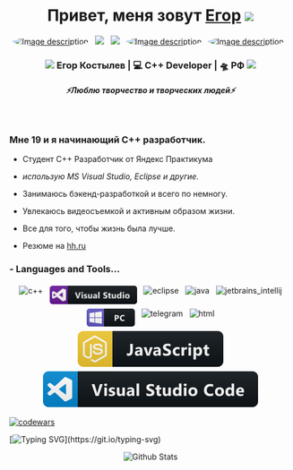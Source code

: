 <div align="center">
   <h1>Привет, меня зовут  <a href="https://vk.com/gydis">Егор</a> <img src="https://media.giphy.com/media/hvRJCLFzcasrR4ia7z/giphy.gif" width="25px"> </h1>

 
</div>

<p align='center'>
   <a href="https://discordapp.com/users/Egor_Kostylev#4663/ "><img height="30" src="https://github.com/Egorchik44/octocat/blob/main/Logo/Discord.png" alt="Image description" style="border-radius: 50%;"></a>&nbsp;&nbsp;
<a href="https://vk.com/gydis"><img height="37.5" src="https://deskmed.ru/wp-content/files/photo-1-1536x1536.png"></a>&nbsp;&nbsp;
<a href="https://t.me/ReallyEgorchik"><img height="45" src="https://cdn.mypanel.link/do7r0s/rk64zfon6r6gde4c.png"></a>&nbsp;&nbsp;
<a href="https://habr.com/ru/users/Egorchik44/"><img height="37.5" src="https://github.com/Egorchik44/octocat/blob/main/Logo/Habr.png" alt="Image description" style="border-radius: 50%;"></a>&nbsp;&nbsp;
 <a href="mailto:southjosh42@gmail.com"><img height="30" src="https://www.svgrepo.com/show/217146/gmail.svg" alt="Image description" style="border-radius: 50%;"></a>&nbsp;&nbsp;
 </p>



<div align="center">
<h3><img src="https://media.giphy.com/media/WUlplcMpOCEmTGBtBW/giphy.gif" width="30"> Егор Костылев | 💻 С++ Developer | 🛸 РФ <img src="https://media.giphy.com/media/WUlplcMpOCEmTGBtBW/giphy.gif" width="30"></h3>
</div>




 
 <h5 align="center">
   <i>⚡️Люблю творчество и творческих людей⚡️</i>
  </h5>
 
 
<br />

<p align="center">
  <h3> Мне 19 и я начинающий C++ разработчик.</h3>
</p>

 -  Студент С++ Разработчик от Яндекс Практикума
 
 - <i>использую MS Visual Studio, Eclipse и другие.</i>
 
 - Занимаюсь бэкенд-разработкой и всего по немногу.
 
 - Увлекаюсь видеосъемкой и активным образом жизни.

 - Все для того, чтобы жизнь была лучше.
 
 - Резюме на <a href="https://hh.ru/applicant/resumes/view?resume=2e28fb37ff0be767130039ed1f6d61316d3363">hh.ru</a>

 


 
### - Languages and Tools...

<p align="center">
  <!-- For more icons please follow  https://github.com/MikeCodesDotNET/ColoredBadges -->
  
   <img src="https://github.com/Egorchik44/octocat/blob/main/Logo/visualstudio.png" alt="c++" height="33" style="vertical-align:top; margin:4px">
   <img src="https://github.com/MikeCodesDotNET/ColoredBadges/blob/master/png/dev/tools/visualstudio.png" alt="visualstudio" height="33" style="vertical-align:top; margin:4px">
    <img src="https://github.com/MikeCodesDotNET/ColoredBadges/blob/master/png/dev/tools/eclipse.png?raw=true" alt="eclipse" style="vertical-align:top; margin:4px">
   <img src="https://github.com/MikeCodesDotNET/ColoredBadges/blob/master/png/dev/languages/java.png?raw=true" alt="java" style="vertical-align:top; margin:4px">
   <img src="https://github.com/MikeCodesDotNET/ColoredBadges/blob/master/png/dev/tools/jetbrains_intellij.png?raw=true" alt="jetbrains_intellij" style="vertical-align:top; margin:4px">
   <img src="https://github.com/MikeCodesDotNET/ColoredBadges/blob/master/png/devices/pc.png?raw=true" alt="pc" style="vertical-align:top; margin:4px">
  <img src="https://github.com/MikeCodesDotNET/ColoredBadges/blob/master/png/social/telegram.png?raw=true" alt="telegram" style="vertical-align:top; margin:4px">   
  <img src="https://github.com/MikeCodesDotNET/ColoredBadges/blob/master/png/dev/languages/css3.png?raw=true" alt="html" style="vertical-align:top; margin:4px"> 
  <img src="https://raw.githubusercontent.com/8bithemant/8bithemant/master/svg/dev/languages/js.svg" alt="js" style="vertical-align:top; margin:4px">
  <img src="https://raw.githubusercontent.com/8bithemant/8bithemant/master/svg/dev/tools/visualstudio_code.svg" alt="vscode" style="vertical-align:top; margin:4px">
</p>




[![codewars](https://www.codewars.com/users/Egorchik44/badges/small)](https://www.codewars.com/users/Egorchik44)



 [![Typing SVG](https://readme-typing-svg.herokuapp.com?color=%2336BCF7&lines=Stay+awesome+!)](https://git.io/typing-svg)
<p align="center">
        <img src="https://raw.githubusercontent.com/mayhemantt/mayhemantt/Update/svg/Bottom.svg" alt="Github Stats" />
</p>

